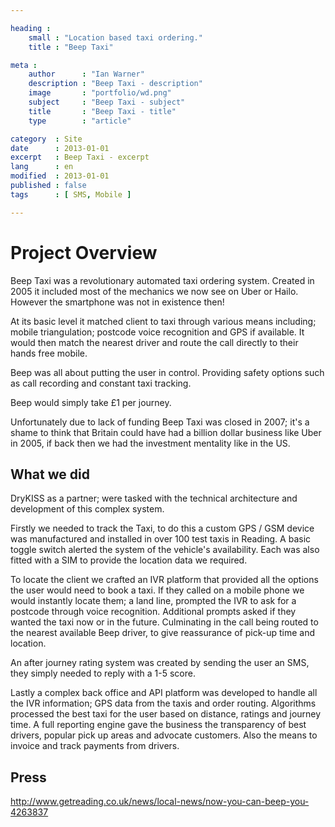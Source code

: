 ```yaml
---

heading :
    small : "Location based taxi ordering."
    title : "Beep Taxi"

meta :
    author      : "Ian Warner"
    description : "Beep Taxi - description"
    image       : "portfolio/wd.png"
    subject     : "Beep Taxi - subject"
    title       : "Beep Taxi - title"
    type        : "article"

category  : Site
date      : 2013-01-01
excerpt   : Beep Taxi - excerpt
lang      : en
modified  : 2013-01-01
published : false
tags      : [ SMS, Mobile ]

---
```


# Project Overview

Beep Taxi was a revolutionary automated taxi ordering system. Created in 2005 it
included most of the mechanics we now see on Uber or Hailo. However the
smartphone was not in existence then!

At its basic level it matched client to taxi through various means including;
mobile triangulation; postcode voice recognition and GPS if available.
It would then match the nearest driver and route the call directly to their
hands free mobile.

Beep was all about putting the user in control. Providing safety options such as
call recording and constant taxi tracking.

Beep would simply take &pound;1 per journey.

Unfortunately due to lack of funding Beep Taxi was closed in 2007; it's a shame
to think that Britain could have had a billion dollar business like Uber in
2005, if back then we had the investment mentality like in the US.

## What we did

DryKISS as a partner; were tasked with the technical architecture and development
of this complex system.

Firstly we needed to track the Taxi, to do this a custom GPS / GSM device was
manufactured and installed in over 100 test taxis in Reading. A basic toggle
switch alerted the system of the vehicle's availability. Each was also fitted
with a SIM to provide the location data we required.

To locate the client we crafted an IVR platform that provided all the options the
user would need to book a taxi. If they called on a mobile phone we would instantly
locate them; a land line, prompted the IVR to ask for a postcode through voice
recognition. Additional prompts asked if they wanted the taxi now or in the future.
Culminating in the call being routed to the nearest available Beep driver, to give
reassurance of pick-up time and location.

An after journey rating system was created by sending the user an SMS, they simply
needed to reply with a 1-5 score.

Lastly a complex back office and API platform was developed to handle all the
IVR information; GPS data from the taxis and order routing. Algorithms processed
the best taxi for the user based on distance, ratings and journey time. A full
reporting engine gave the business the transparency of best drivers, popular pick
up areas and advocate customers. Also the means to invoice and track payments from
drivers.

## Press

http://www.getreading.co.uk/news/local-news/now-you-can-beep-you-4263837
